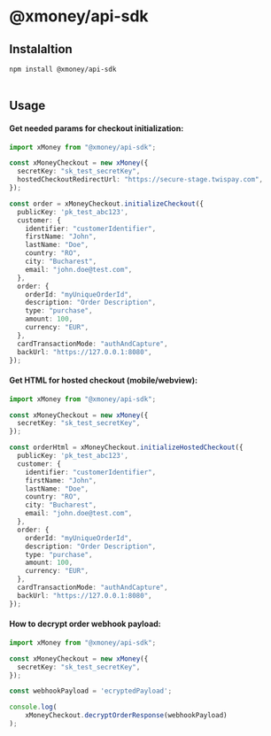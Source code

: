 # @xmoney/api-sdk

## Instalaltion

`npm install @xmoney/api-sdk`
<br />
<br />

## Usage

#### Get needed params for checkout initialization:
```typescript
import xMoney from "@xmoney/api-sdk";

const xMoneyCheckout = new xMoney({
  secretKey: "sk_test_secretKey",
  hostedCheckoutRedirectUrl: "https://secure-stage.twispay.com",
});

const order = xMoneyCheckout.initializeCheckout({
  publicKey: 'pk_test_abc123',
  customer: {
    identifier: "customerIdentifier",
    firstName: "John",
    lastName: "Doe",
    country: "RO",
    city: "Bucharest",
    email: "john.doe@test.com",
  },
  order: {
    orderId: "myUniqueOrderId",
    description: "Order Description",
    type: "purchase",
    amount: 100,
    currency: "EUR",
  },
  cardTransactionMode: "authAndCapture",
  backUrl: "https://127.0.0.1:8080",
});
```

#### Get HTML for hosted checkout (mobile/webview):
```typescript
import xMoney from "@xmoney/api-sdk";

const xMoneyCheckout = new xMoney({
  secretKey: "sk_test_secretKey",
});

const orderHtml = xMoneyCheckout.initializeHostedCheckout({
  publicKey: 'pk_test_abc123',
  customer: {
    identifier: "customerIdentifier",
    firstName: "John",
    lastName: "Doe",
    country: "RO",
    city: "Bucharest",
    email: "john.doe@test.com",
  },
  order: {
    orderId: "myUniqueOrderId",
    description: "Order Description",
    type: "purchase",
    amount: 100,
    currency: "EUR",
  },
  cardTransactionMode: "authAndCapture",
  backUrl: "https://127.0.0.1:8080",
});
```

#### How to decrypt order webhook payload:
```typescript
import xMoney from "@xmoney/api-sdk";

const xMoneyCheckout = new xMoney({
  secretKey: "sk_test_secretKey",
});

const webhookPayload = 'ecryptedPayload'; 

console.log(
    xMoneyCheckout.decryptOrderResponse(webhookPayload)
);
```


